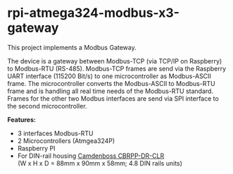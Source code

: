 # rpi-atmega324-modbus-x3-gateway

This project implements a Modbus Gateway.  

The device is a gateway between Modbus-TCP (via TCP/IP on Raspberry) to Modbus-RTU (RS-485).
Modbus-TCP frames are send via the Raspberry UART interface (115200 Bit/s) to one microcontroller as Modbus-ASCII frame.
The microcontroller converts the Modbus-ASCII to Modbus-RTU frame and is handling all real time needs of the
Modbus-RTU standard. Frames for the other two Modbus interfaces are send via SPI interface to the second microcontroller.

**Features:**

* 3 interfaces Modbus-RTU
* 2 Microcontrollers (Atmgea324P)
* Raspberry PI
* For DIN-rail housing [Camdenboss CBRPP-DR-CLR](https://www.camdenboss.com/camden-boss/cbrpi-dr-2-3-clr-pi-b%2c-p2%2c-p3-din-rail-enclosure/c-23/p-16101)  
(W x H x D = 88mm x 90mm x 58mm; 4.8 DIN rails units)

